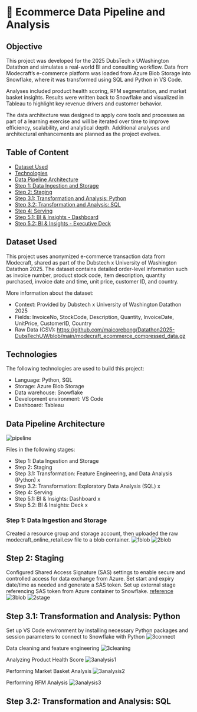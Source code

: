 # 🛒 Ecommerce Data Pipeline and Analysis

## Objective
This project was developed for the 2025 DubsTech x UWashington Datathon and simulates a real-world BI and consulting workflow. Data from Modecraft’s e-commerce platform was loaded from Azure Blob Storage into Snowflake, where it was transformed using SQL and Python in VS Code.

Analyses included product health scoring, RFM segmentation, and market basket insights. Results were written back to Snowflake and visualized in Tableau to highlight key revenue drivers and customer behavior.

The data architecture was designed to apply core tools and processes as part of a learning exercise and will be iterated over time to improve efficiency, scalability, and analytical depth. Additional analyses and architectural enhancements are planned as the project evolves.



## Table of Content

- [Dataset Used](#dataset-used)
- [Technologies](technologies)
- [Data Pipeline Architecture](#data-pipeline-architecture)
- [Step 1: Data Ingestion and Storage](#step-1-data-ingestion-and-storage)
- [Step 2: Staging](#step-2-staging) 
- [Step 3.1: Transformation and Analysis: Python](#step-31-transformation-and-analysis-python)
- [Step 3.2: Transformation and Analysis: SQL](#step-32-transformation-and-analysis-sql)
- [Step 4: Serving](#step-4-serving)
- [Step 5.1: BI & Insights - Dashboard](#step-51-bi-insights-dashboard)
- [Step 5.2: BI & Insights - Executive Deck](#step-52-bi-insights-executive-deck)


## Dataset Used
This project uses anonymized e-commerce transaction data from Modecraft, shared as part of the Dubstech x University of Washington Datathon 2025. The dataset contains detailed order-level information such as invoice number, product stock code, item description, quantity purchased, invoice date and time, unit price, customer ID, and country.

More information about the dataset:
- Context: Provided by Dubstech x University of Washington Datathon 2025
- Fields: InvoiceNo, StockCode, Description, Quantity, InvoiceDate, UnitPrice, CustomerID, Country
- Raw Data (CSV): https://github.com/maicorebong/Datathon2025-DubsTechUW/blob/main/modecraft_ecommerce_compressed_data.gz

## Technologies

The following technologies are used to build this project:
- Language: Python, SQL
- Storage: Azure Blob Storage
- Data warehouse: Snowflake
- Development environment: VS Code
- Dashboard: Tableau

## Data Pipeline Architecture
![pipeline](https://github.com/user-attachments/assets/a11b140e-b22a-43b3-bc54-723879e5e055)

Files in the following stages:
- Step 1: Data Ingestion and Storage
- Step 2: Staging
- Step 3.1: Transformation: Feature Engineering, and Data Analysis (Python) x
- Step 3.2: Transformation: Exploratory Data Analysis (SQL) x
- Step 4: Serving
- Step 5.1: BI & Insights: Dashboard x
- Step 5.2: BI & Insights: Deck x

### Step 1: Data Ingestion and Storage
Created a resource group and storage account, then uploaded the raw modecraft_online_retail.csv file to a blob container.
![1blob](https://github.com/user-attachments/assets/1e0c23e5-0986-499f-bbb9-5c4d5128f536)
![2blob](https://github.com/user-attachments/assets/87fae726-e6ab-4908-8afa-0fc1f72a5e20)

## Step 2: Staging
Configured Shared Access Signature (SAS) settings to enable secure and controlled access for data exchange from Azure. Set start and expiry date/time as needed and generate a SAS token. Set up external stage referencing SAS token from Azure container to Snowflake. [reference](https://docs.snowflake.com/en/user-guide/data-load-azure-config) 
![3blob](https://github.com/user-attachments/assets/c8314968-f57b-4477-8bc9-06faeb00a0a9)
![2stage](https://github.com/user-attachments/assets/01baefcb-1d7c-4cd1-a84a-23ae8ac040b3)

## Step 3.1: Transformation and Analysis: Python
Set up VS Code environment by installing necessary Python packages and session parameters to connect to Snowflake with Python
![3connect](https://github.com/user-attachments/assets/e1eea522-6816-4de0-b9ab-840cca3adfe3)

Data cleaning and feature engineering
![3cleaning](https://github.com/user-attachments/assets/9ef91b5a-058c-4567-acb6-ed052192f197)

Analyzing Product Health Score
![3analysis1](https://github.com/user-attachments/assets/0f5a1fe6-9f5c-467c-b567-98123efce616)

Performing Market Basket Analysis
![3analysis2](https://github.com/user-attachments/assets/c7670b86-813d-497d-916f-3e00e9c30e80)

Performing RFM Analysis
![3analysis3](https://github.com/user-attachments/assets/538f71aa-0718-4c9e-8e2d-d32121702447)

## Step 3.2: Transformation and Analysis: SQL


